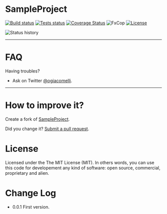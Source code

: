 SampleProject
===========
[![Build status](https://ci.appveyor.com/api/projects/status/4n8v7gs72a0n8qyh?svg=true)](https://ci.appveyor.com/project/giacomelli/SampleProject)
[![Tests status](http://teststatusbadge.azurewebsites.net/api/status/giacomelli/SampleProject)](https://ci.appveyor.com/project/giacomelli/SampleProject)
[![Coverage Status](https://coveralls.io/repos/giacomelli/SampleProject/badge.svg?branch=master&service=github)](https://coveralls.io/github/giacomelli/SampleProject?branch=master) 
![FxCop](http://badgessharp.apphb.com/api/badge?repositoryUrl=https://github.com/giacomelli/SampleProject&badge=FxCop)
[![License](http://img.shields.io/:license-MIT-blue.svg)](https://raw.githubusercontent.com/giacomelli/SampleProject/master/LICENSE)


![Status history](http://ci-buildstats.azurewebsites.net/AppVeyor/chart/giacomelli/SampleProject?buildCount=10&branch=master&includeBuildsFromPullRequest=true&showStats=true)

-------


FAQ
======

Having troubles? 
 - Ask on Twitter [@ogiacomelli](http://twitter.com/ogiacomelli).
 
 --------

How to improve it?
======

Create a fork of [SampleProject](https://github.com/giacomelli/SampleProject/fork). 

Did you change it? [Submit a pull request](https://github.com/giacomelli/SampleProject/pull/new/master).

License
======
Licensed under the The MIT License (MIT).
In others words, you can use this code for developement any kind of software: open source, commercial, proprietary and alien.


Change Log
======
 - 0.0.1 First version.
